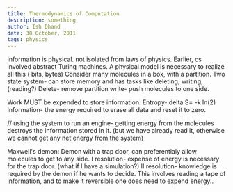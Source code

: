 ```yaml
---
title: Thermodynamics of Computation
description: something
author: Ish Dhand
date: 30 October, 2011
tags: physics
---
```


Information is physical. not isolated from laws of physics.
Earlier, cs involved abstract Turing machines.
A physical model is necessary to realize all this ( bits, bytes) 
Consider many molecules in a box, with a partition.
Two state system- can store memory and has tasks like deleting, writing, (reading?)
Delete- remove partition
write- push molecules to one side.

Work MUST be expended to store information.
Entropy- delta S= -k ln(2)
Information- the energy required to erase all data and reset it to zero.

// using the system to run an engine- getting energy from the molecules destroys the information stored in it. (but we have already read it, otherwise we cannot get any net energy from the system)

Maxwell's demon:
Demon with a trap door, can preferentialy allow molecules to get to any side.
I resolution- expense of energy is necessary for the trap door. (what if I have a simulation?)
II resolution- knowledge is required by the demon if he wants to decide. This involves reading a tape of information, and to make it reversible one does need to expend energy..
